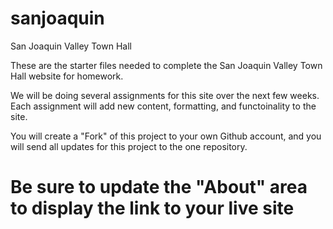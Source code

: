 # sanjoaquin
 San Joaquin Valley Town Hall

These are the starter files needed to complete the San Joaquin Valley Town Hall website for homework. 

We will be doing several assignments for this site over the next few weeks. Each assignment will add new content, formatting, and functoinality to the site.

You will create a "Fork" of this project to your own Github account, and you will send all updates for this project to the one repository. 

# Be sure to update the "About" area to display the link to your live site
